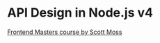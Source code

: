 # API Design in Node.js v4

[Frontend Masters course by Scott Moss](https://frontendmasters.com/courses/api-design-nodejs-v4/)
